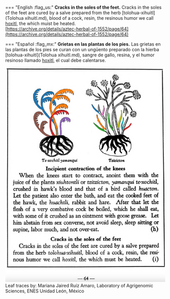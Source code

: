 
=== "English :flag_us:"
    **Cracks in the soles of the feet.** Cracks in the soles of the feet are cured by a salve prepared from the herb [tolohua-xihuitl](Tolohua xihuitl.md), blood of a cock, resin, the resinous humor we call [hoxitl](hoxitl.md), the which muist be heated.  
    [https://archive.org/details/aztec-herbal-of-1552/page/64](https://archive.org/details/aztec-herbal-of-1552/page/64)  


=== "Español :flag_mx:"
    **Grietas en las plantas de los pies.** Las grietas en las plantas de los pies se curan con un ungüento preparado con la hierba [tolohua-xihuitl](Tolohua xihuitl.md), sangre de gallo, resina, y el humor resinoso llamado [hoxitl](hoxitl.md), el cual debe calentarse.  


![M_p064.png](assets/M_p064.png)  
Leaf traces by: Mariana Jaired Ruíz Amaro, Laboratory of Agrigenomic Sciences, ENES Unidad León, México  